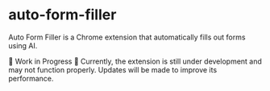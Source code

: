 # auto-form-filler
Auto Form Filler is a Chrome extension that automatically fills out forms using AI.

🚧 Work in Progress 🚧
Currently, the extension is still under development and may not function properly. Updates will be made to improve its performance.
